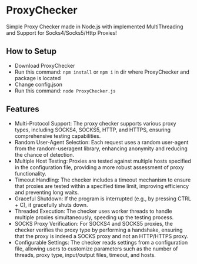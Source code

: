 # ProxyChecker
Simple Proxy Checker made in Node.js with implemented MultiThreading and Support for Socks4/Socks5/Http Proxies!

## How to Setup

- Download ProxyChecker
- Run this command: `npm install` or `npm i` in dir where ProxyChecker and package is located
- Change config.json
- Run this command: `node ProxyChecker.js`

## Features

- Multi-Protocol Support: The proxy checker supports various proxy types, including SOCKS4, SOCKS5, HTTP, and HTTPS, ensuring comprehensive testing capabilities.
- Random User-Agent Selection: Each request uses a random user-agent from the random-useragent library, enhancing anonymity and reducing the chance of detection.
- Multiple Host Testing: Proxies are tested against multiple hosts specified in the configuration file, providing a more robust assessment of proxy functionality.
- Timeout Handling: The checker includes a timeout mechanism to ensure that proxies are tested within a specified time limit, improving efficiency and preventing long waits.
- Graceful Shutdown: If the program is interrupted (e.g., by pressing CTRL + C), it gracefully shuts down.
- Threaded Execution: The checker uses worker threads to handle multiple proxies simultaneously, speeding up the testing process.
- SOCKS Proxy Verification: For SOCKS4 and SOCKS5 proxies, the checker verifies the proxy type by performing a handshake, ensuring that the proxy is indeed a SOCKS proxy and not an HTTP/HTTPS proxy.
- Configurable Settings: The checker reads settings from a configuration file, allowing users to customize parameters such as the number of threads, proxy type, input/output files, timeout, and hosts.
